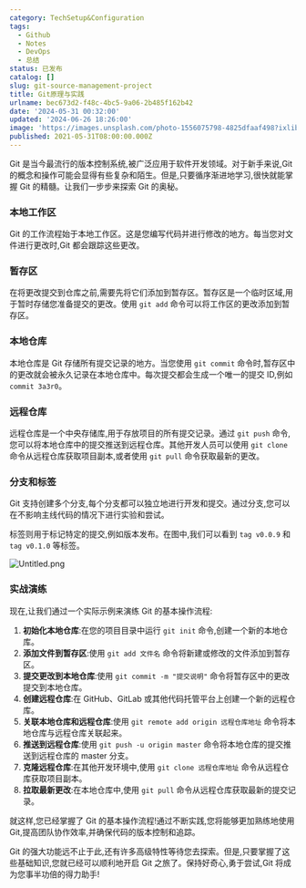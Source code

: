 ```yaml
---
category: TechSetup&Configuration
tags:
  - Github
  - Notes
  - DevOps
  - 总结
status: 已发布
catalog: []
slug: git-source-management-project
title: Git原理与实践
urlname: bec673d2-f48c-4bc5-9a06-2b485f162b42
date: '2024-05-31 00:32:00'
updated: '2024-06-26 18:26:00'
image: 'https://images.unsplash.com/photo-1556075798-4825dfaaf498?ixlib=rb-4.0.3&q=85&fm=jpg&crop=entropy&cs=srgb'
published: 2021-05-31T08:00:00.000Z
---
```


Git 是当今最流行的版本控制系统,被广泛应用于软件开发领域。对于新手来说,Git 的概念和操作可能会显得有些复杂和陌生。但是,只要循序渐进地学习,很快就能掌握 Git 的精髓。让我们一步步来探索 Git 的奥秘。


### 本地工作区


Git 的工作流程始于本地工作区。这是您编写代码并进行修改的地方。每当您对文件进行更改时,Git 都会跟踪这些更改。


### 暂存区


在将更改提交到仓库之前,需要先将它们添加到暂存区。暂存区是一个临时区域,用于暂时存储您准备提交的更改。使用 `git add` 命令可以将工作区的更改添加到暂存区。


### 本地仓库


本地仓库是 Git 存储所有提交记录的地方。当您使用 `git commit` 命令时,暂存区中的更改就会被永久记录在本地仓库中。每次提交都会生成一个唯一的提交 ID,例如 `commit 3a3r0`。


### 远程仓库


远程仓库是一个中央存储库,用于存放项目的所有提交记录。通过 `git push` 命令,您可以将本地仓库中的提交推送到远程仓库。其他开发人员可以使用 `git clone` 命令从远程仓库获取项目副本,或者使用 `git pull` 命令获取最新的更改。


### 分支和标签


Git 支持创建多个分支,每个分支都可以独立地进行开发和提交。通过分支,您可以在不影响主线代码的情况下进行实验和尝试。


标签则用于标记特定的提交,例如版本发布。在图中,我们可以看到 `tag v0.0.9` 和 `tag v0.1.0` 等标签。


![Untitled.png](https://prod-files-secure.s3.us-west-2.amazonaws.com/5d24fe63-e567-4804-86f9-9fdc62e13082/77b77e01-3aab-4add-bdbd-7f489727861d/Untitled.png?X-Amz-Algorithm=AWS4-HMAC-SHA256&X-Amz-Content-Sha256=UNSIGNED-PAYLOAD&X-Amz-Credential=ASIAZI2LB466QU6NRRPS%2F20250315%2Fus-west-2%2Fs3%2Faws4_request&X-Amz-Date=20250315T213224Z&X-Amz-Expires=3600&X-Amz-Security-Token=IQoJb3JpZ2luX2VjEMb%2F%2F%2F%2F%2F%2F%2F%2F%2F%2FwEaCXVzLXdlc3QtMiJGMEQCIDJ%2Fyp4qvzJfXDVwJp%2FVrSZviJpPrJ%2FspK3OeYQHnIeiAiAsw27eOvsGGyGwpmXtoQ3lYtZ7XEqEf%2FL3XZXl4Y5EGyr%2FAwgeEAAaDDYzNzQyMzE4MzgwNSIM7gmHDWcT1DRcRPzVKtwDPJLzGSdhN6YWsY0A3q3vEwWwctpRBzI5IX%2B9IYa88e7Swh%2FlKiJxLXkGO5UtZGSYsA75bQHSDShM4dFqQgdp%2BLw6MT%2FQ3fRX5bKTJBOqdIzfl4wS12HrDwC6e%2BQqdr1sa4DFgLpjw78MY67cn9urJZOaMOYntLcoLgbe1w1tkm6tPoOiHDyUmC0bAM6weW0AIPp1R06mpYep%2FqC163esItSvfPHoYVGyceXsnRPJXI7ETnVLW2QZ%2BSQhfb2p%2BjROgRUROtYImbRQBzVWMQ2XjSe9A%2FFAPeXeM33CN%2B8R1TBgTTaSlYmEaeNyFLcZWULStyCJu%2B5cGmAaOsYSU6okskvPPntAHa2Us%2FgxVbMSttgPzloK1WspNCphZGQ%2F2YLV1Lc6pC1RsAou1Cu5KXoHvZYBqPMEYa0IqnrcZCBV%2FV9LdSDL8FrjdiKx7QFt1TxgSc4rc5V2hHMtn6cSrvLbneqBbvpU4c4pdpkV05fOL6seIErnBpdBON%2B4hLY%2Bm2vuYatHHpdDaDDud9uOxgIX0XhzSWO9nLig%2FPmvksOWMrjtonijw4rxPqB2Efse2YT8zBiPtJi6%2FD1lVYCQWKdcjU8XPdCEhoaXOHGWU3RSsw3iM%2B3b6yjNE8q9%2BoMwuODXvgY6pgEb9bdLYq%2F5nwvQPpudO718KTHx0FkolZXdw9%2FZnQIPN1OK%2B0LpM7Rpm9v96jaqUEwOGDBW9aMaDVpKxHxA9d7TmaiL2Ug4VNIInFyjlTysPhNXj57rIA%2FNO1YDYapcSBK5SbS2UjiFHt0FWXqP2J8kDwC73SxBDxKDL45mu9ZKc9RC0Uy7JFWP1qFwLJoyW2vV9aakTWeP8nRO6I%2B2uYdT6cjr4E5u&X-Amz-Signature=3c7be4fbd4ccdb68da7ea0e517d9e11b3e5c358f356d0b62c6a7902c0866cccb&X-Amz-SignedHeaders=host&x-id=GetObject)


### 实战演练


现在,让我们通过一个实际示例来演练 Git 的基本操作流程:

1. **初始化本地仓库**:在您的项目目录中运行 `git init` 命令,创建一个新的本地仓库。
2. **添加文件到暂存区**:使用 `git add 文件名` 命令将新建或修改的文件添加到暂存区。
3. **提交更改到本地仓库**:使用 `git commit -m "提交说明"` 命令将暂存区中的更改提交到本地仓库。
4. **创建远程仓库**:在 GitHub、GitLab 或其他代码托管平台上创建一个新的远程仓库。
5. **关联本地仓库和远程仓库**:使用 `git remote add origin 远程仓库地址` 命令将本地仓库与远程仓库关联起来。
6. **推送到远程仓库**:使用 `git push -u origin master` 命令将本地仓库的提交推送到远程仓库的 master 分支。
7. **克隆远程仓库**:在其他开发环境中,使用 `git clone 远程仓库地址` 命令从远程仓库获取项目副本。
8. **拉取最新更改**:在本地仓库中,使用 `git pull` 命令从远程仓库获取最新的提交记录。

就这样,您已经掌握了 Git 的基本操作流程!通过不断实践,您将能够更加熟练地使用 Git,提高团队协作效率,并确保代码的版本控制和追踪。


Git 的强大功能远不止于此,还有许多高级特性等待您去探索。但是,只要掌握了这些基础知识,您就已经可以顺利地开启 Git 之旅了。保持好奇心,勇于尝试,Git 将成为您事半功倍的得力助手!

